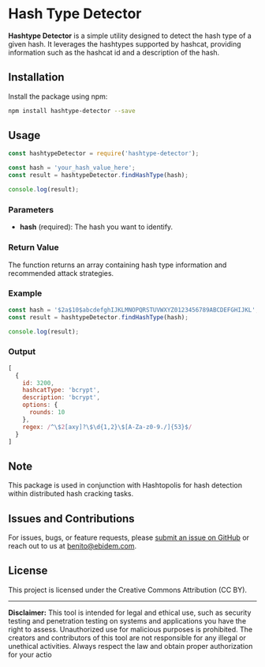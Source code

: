 # Hash Type Detector

**Hashtype Detector** is a simple utility designed to detect the hash type of a given hash. It leverages the hashtypes supported by hashcat, providing information such as the hashcat id and a description of the hash.

## Installation

Install the package using npm:

```bash
npm install hashtype-detector --save
```

## Usage

```javascript
const hashtypeDetector = require('hashtype-detector');

const hash = 'your_hash_value_here';
const result = hashtypeDetector.findHashType(hash);

console.log(result);
```

### Parameters

- **hash** (required): The hash you want to identify.

### Return Value

The function returns an array containing hash type information and recommended attack strategies.

### Example

```javascript
const hash = '$2a$10$abcdefghIJKLMNOPQRSTUVWXYZ0123456789ABCDEFGHIJKL';
const result = hashtypeDetector.findHashType(hash);

console.log(result);
```

### Output

```javascript
[
  {
    id: 3200,
    hashcatType: 'bcrypt',
    description: 'bcrypt',
    options: {
      rounds: 10
    },
    regex: /^\$2[axy]?\$\d{1,2}\$[A-Za-z0-9./]{53}$/
  }
]
```

## Note

This package is used in conjunction with Hashtopolis for hash detection within distributed hash cracking tasks.

## Issues and Contributions

For issues, bugs, or feature requests, please [submit an issue on GitHub](https://github.com/xbenyx/hashtype-detector/issues) or reach out to us at benito@ebidem.com.

## License

This project is licensed under the Creative Commons Attribution (CC BY).

---

**Disclaimer:** This tool is intended for legal and ethical use, such as security testing and penetration testing on systems and applications you have the right to assess. Unauthorized use for malicious purposes is prohibited. The creators and contributors of this tool are not responsible for any illegal or unethical activities. Always respect the law and obtain proper authorization for your actio